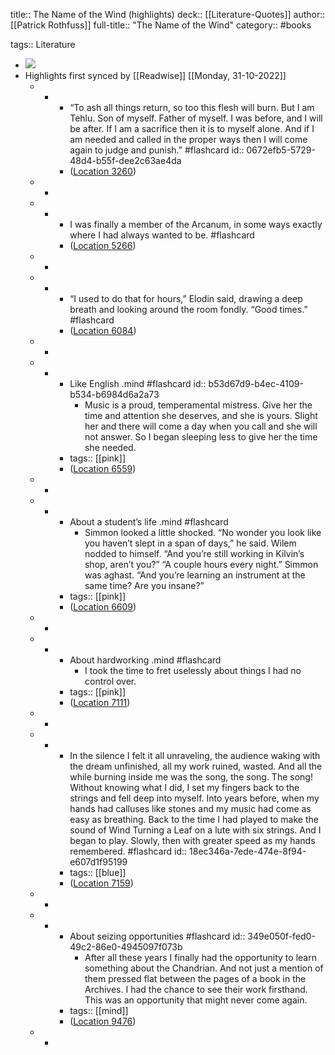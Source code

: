 title:: The Name of the Wind (highlights)
deck:: [[Literature-Quotes]]
author:: [[Patrick Rothfuss]]
full-title:: "The Name of the Wind"
category:: #books

tags:: Literature

- ![](https://images-na.ssl-images-amazon.com/images/I/51MUF7bj-lL._SL200_.jpg)
- Highlights first synced by [[Readwise]] [[Monday, 31-10-2022]]
	- -
		- “To ash all things return, so too this flesh will burn. But I am Tehlu. Son of myself. Father of myself. I was before, and I will be after. If I am a sacrifice then it is to myself alone. And if I am needed and called in the proper ways then I will come again to judge and punish.” #flashcard
		  id:: 0672efb5-5729-48d4-b55f-dee2c63ae4da
		- ([Location 3260](https://readwise.io/to_kindle?action=open&asin=B003HV0TN2&location=3260))
	- -
	- -
		- I was finally a member of the Arcanum, in some ways exactly where I had always wanted to be. #flashcard
		- ([Location 5266](https://readwise.io/to_kindle?action=open&asin=B003HV0TN2&location=5266))
	- -
	- -
		- “I used to do that for hours,” Elodin said, drawing a deep breath and looking around the room fondly. “Good times.” #flashcard
		- ([Location 6084](https://readwise.io/to_kindle?action=open&asin=B003HV0TN2&location=6084))
	- -
	- -
		- Like English .mind #flashcard
		  id:: b53d67d9-b4ec-4109-b534-b6984d6a2a73
			- Music is a proud, temperamental mistress. Give her the time and attention she deserves, and she is yours. Slight her and there will come a day when you call and she will not answer. So I began sleeping less to give her the time she needed.
		- tags:: [[pink]]
		- ([Location 6559](https://readwise.io/to_kindle?action=open&asin=B003HV0TN2&location=6559))
	- -
	- -
		- About a student’s life .mind #flashcard
			- Simmon looked a little shocked. “No wonder you look like you haven’t slept in a span of days,” he said. Wilem nodded to himself. “And you’re still working in Kilvin’s shop, aren’t you?” “A couple hours every night.” Simmon was aghast. “And you’re learning an instrument at the same time? Are you insane?”
		- tags:: [[pink]]
		- ([Location 6609](https://readwise.io/to_kindle?action=open&asin=B003HV0TN2&location=6609))
	- -
	- -
		- About hardworking .mind #flashcard
			- I took the time to fret uselessly about things I had no control over.
		- tags:: [[pink]]
		- ([Location 7111](https://readwise.io/to_kindle?action=open&asin=B003HV0TN2&location=7111))
	- -
	- -
		- In the silence I felt it all unraveling, the audience waking with the dream unfinished, all my work ruined, wasted. And all the while burning inside me was the song, the song. The song! Without knowing what I did, I set my fingers back to the strings and fell deep into myself. Into years before, when my hands had calluses like stones and my music had come as easy as breathing. Back to the time I had played to make the sound of Wind Turning a Leaf on a lute with six strings. And I began to play. Slowly, then with greater speed as my hands remembered. #flashcard
		  id:: 18ec346a-7ede-474e-8f94-e607d1f95199
		- tags:: [[blue]]
		- ([Location 7159](https://readwise.io/to_kindle?action=open&asin=B003HV0TN2&location=7159))
	- -
	- -
		- About seizing opportunities #flashcard
		  id:: 349e050f-fed0-49c2-86e0-4945097f073b
			- After all these years I finally had the opportunity to learn something about the Chandrian. And not just a mention of them pressed flat between the pages of a book in the Archives. I had the chance to see their work firsthand. This was an opportunity that might never come again.
		- tags:: [[mind]]
		- ([Location 9476](https://readwise.io/to_kindle?action=open&asin=B003HV0TN2&location=9476))
	- -